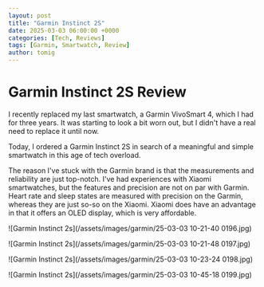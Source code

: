 ```yaml
---
layout: post
title: "Garmin Instinct 2S"
date: 2025-03-03 06:00:00 +0000
categories: [Tech, Reviews]
tags: [Garmin, Smartwatch, Review]
author: tomig
---
```


# Garmin Instinct 2S Review

I recently replaced my last smartwatch, a Garmin VivoSmart 4, which I had for three years. It was starting to look a bit worn out, but I didn't have a real need to replace it until now.

Today, I ordered a Garmin Instinct 2S in search of a meaningful and simple smartwatch in this age of tech overload.

The reason I've stuck with the Garmin brand is that the measurements and reliability are just top-notch. I've had experiences with Xiaomi smartwatches, but the features and precision are not on par with Garmin. Heart rate and sleep states are measured with precision on the Garmin, whereas they are just so-so on the Xiaomi. Xiaomi does have an advantage in that it offers an OLED display, which is very affordable.

![Garmin Instinct 2s](/assets/images/garmin/25-03-03 10-21-40 0196.jpg)

![Garmin Instinct 2s](/assets/images/garmin/25-03-03 10-21-48 0197.jpg)

![Garmin Instinct 2s](/assets/images/garmin/25-03-03 10-23-24 0198.jpg)

![Garmin Instinct 2s](/assets/images/garmin/25-03-03 10-45-18 0199.jpg)


